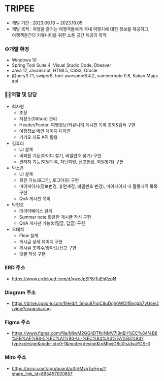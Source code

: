 # TRIPEE

- 개발 기간 : 2023.09.19 ~ 2023.10.05
- 개발 목적 : 여행을 즐기는 여행객들에게 국내 여행지에 대한 정보를 제공하고, <br>여행객들간의 커뮤니티를 위한 소통 공간 제공의 목적

### ⚙개발 환경

- Windows 10
- Spring Tool Suite 4, Visual Studio Code, Dbeaver
- Java 17, JavaScript, HTML5, CSS3, Oracle
- jQuery3.7.1, swiper8, font-awesome6.4.2, summernote 0.8, Kakao Maps api

### 🙋‍♀️역할 및 담당

- 최자원
  - 조장
  - 저장소(Github) 관리
  - Header/Footer, 여행정보/커뮤니티 게시판 목록 조회&검색 구현
  - 여행정보 메인 페이지 디자인
  - 카카오 지도 API 활용
- 김효리
  - UI 설계
  - 비회원 기능(아이디 찾기, 비밀번호 찾기) 구현
  - 관리자 기능(회원목록, 차단회원, 신고현황, 회원통계) 구현
- 박소은
  - UI 설계
  - 회원 기능(로그인, 로그아웃) 구현
  - 마이페이지(정보변경, 휴면계정, 비밀번호 변경), 마이페이지 내 활동내역 목록 구현
  - QnA 게시판 목록
- 박현호
  - 데이터베이스 설계
  - Summer note 활용한 게시글 작성 구현
  - QnA 게시판 기능(비밀글, 답글) 구현
- 오태석
  - Flow 설계
  - 게시글 상세 페이지 구현
  - 게시글 조회수/좋아요/신고 구현
  - 댓글 작성 구현

### ERD 주소

- <https://www.erdcloud.com/d/vweJpSP8rTuEhRzoN>

### Diagram 주소

- <https://drive.google.com/file/d/1_Snxu97nqC8uDqh6WDIfBvggb7vUoiv2/view?usp=sharing​>

### Figma 주소

- <https://www.figma.com/file/MlwM2GGhDTfkjNMV7I8nBi/%EC%84%B8%EB%AF%B8-5%EC%A1%B0-UI-%EC%84%A4%EA%B3%84?type=design&node-id=0-1&mode=design&t=MhyjG8c0hJdvaYOS-0>

### Miro 주소

- <https://miro.com/app/board/uXjVMvgTmFg=/?share_link_id=865497000657>
